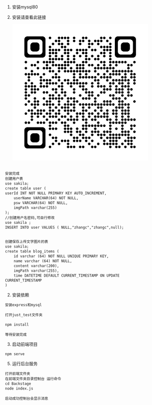 # 
1. 安装mysql80
2. 安装请查看此链接

   ![](src/assets/img/qrcode_blog.png)
```

安装完成
创建用户表
use sakila;
create table user (
userId INT NOT NULL PRIMARY KEY AUTO_INCREMENT,
    userName VARCHAR(64) NOT NULL,
    psw VARCHAR(64) NOT NULL,
    imgPath varchar(255)
);
//创建用户名密码,可自行修改
use sakila ;
INSERT INTO user VALUES ( NULL,"zhangc","zhangc",null);
 
 ```

```
创建保存上传文字图片的表
use sakila;
create table blog_items (
	id varchar (64) NOT NULL UNIQUE PRIMARY KEY,
    name varchar (64) NOT NULL,
    content varchar(200),
    imgPath varchar(255),
    time DATETIME DEFAULT CURRENT_TIMESTAMP ON UPDATE CURRENT_TIMESTAMP 
)
```

2. 安装依赖
```angular2html
安装express和mysql

打开just_test文件夹

npm install

等待安装完成
```

3. 启动前端项目
```angular2html
npm serve
```

5. 运行后台服务
```angular2html
打开前端文件夹
在前端文件夹目录控制台 运行命令
cd Backstage
node index.js

启动成功控制台会显示消息
```

